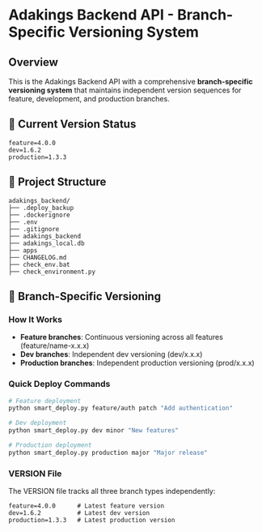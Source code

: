# Adakings Backend API - Branch-Specific Versioning System

## Overview
This is the Adakings Backend API with a comprehensive **branch-specific versioning system** that maintains independent version sequences for feature, development, and production branches.

## 🚀 Current Version Status

```
feature=4.0.0
dev=1.6.2
production=1.3.3
```

## 📁 Project Structure

```
adakings_backend/
├── .deploy_backup
├── .dockerignore
├── .env
├── .gitignore
├── adakings_backend
├── adakings_local.db
├── apps
├── CHANGELOG.md
├── check_env.bat
├── check_environment.py
```

## 🔧 Branch-Specific Versioning

### How It Works
- **Feature branches**: Continuous versioning across all features (feature/name-x.x.x)
- **Dev branches**: Independent dev versioning (dev/x.x.x)  
- **Production branches**: Independent production versioning (prod/x.x.x)

### Quick Deploy Commands

```bash
# Feature deployment
python smart_deploy.py feature/auth patch "Add authentication"

# Dev deployment
python smart_deploy.py dev minor "New features"

# Production deployment
python smart_deploy.py production major "Major release"
```

### VERSION File
The VERSION file tracks all three branch types independently:
```
feature=4.0.0      # Latest feature version
dev=1.6.2          # Latest dev version
production=1.3.3   # Latest production version
```
